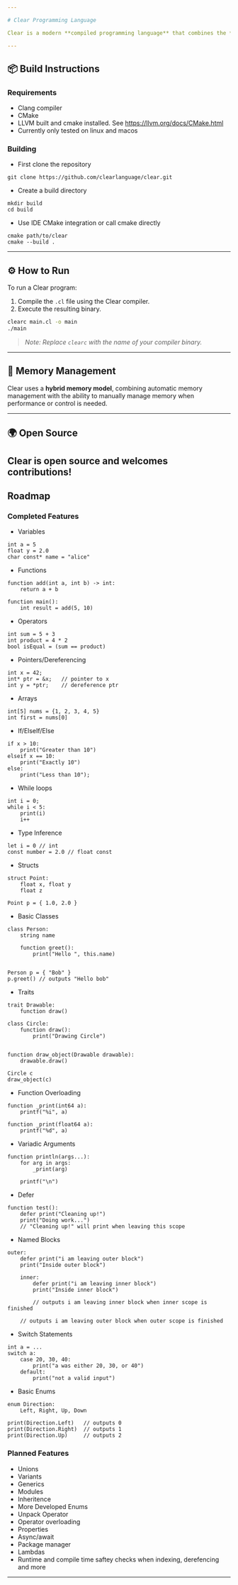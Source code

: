 ```yaml
---

# Clear Programming Language

Clear is a modern **compiled programming language** that combines the **simplicity of Python** with the **performance and control of low-level languages**. Designed with clarity, safety, and flexibility in mind, Clear is ideal for everything from systems programming to scripting — without sacrificing readability.

---
```


## 📦 Build Instructions 

### Requirements 
* Clang compiler 
* CMake 
* LLVM built and cmake installed. See https://llvm.org/docs/CMake.html
* Currently only tested on linux and macos


### Building

* First clone the repository

```
git clone https://github.com/clearlanguage/clear.git
```

* Create a build directory 

```
mkdir build
cd build
```

* Use IDE CMake integration or call cmake directly 

```
cmake path/to/clear
cmake --build .
```

---

## ⚙️ How to Run

To run a Clear program:

1. Compile the `.cl` file using the Clear compiler.
2. Execute the resulting binary.

```bash
clearc main.cl -o main
./main
```

> *Note: Replace `clearc` with the name of your compiler binary.*

---

## 🧹 Memory Management

Clear uses a **hybrid memory model**, combining automatic memory management with the ability to manually manage memory when performance or control is needed.

---

## 🌍 Open Source

Clear is open source and welcomes contributions!
---

## Roadmap

### Completed Features 
* Variables 
```
int a = 5
float y = 2.0
char const* name = "alice"
```
* Functions 
```
function add(int a, int b) -> int:
    return a + b

function main():
    int result = add(5, 10)
```
* Operators
```
int sum = 5 + 3
int product = 4 * 2
bool isEqual = (sum == product)
```
* Pointers/Dereferencing 
```
int x = 42;
int* ptr = &x;   // pointer to x
int y = *ptr;    // dereference ptr
```
* Arrays 
```
int[5] nums = {1, 2, 3, 4, 5}
int first = nums[0]
```
* If/ElseIf/Else 
```
if x > 10:
    print("Greater than 10")
elseif x == 10:
    print("Exactly 10")
else:
    print("Less than 10");
```
* While loops
```
int i = 0;
while i < 5:
    print(i)
    i++
```
* Type Inference 
```
let i = 0 // int
const number = 2.0 // float const
```
* Structs 
```
struct Point:
    float x, float y
    float z

Point p = { 1.0, 2.0 }
```
* Basic Classes 
```
class Person:
    string name

    function greet():
        print("Hello ", this.name)


Person p = { "Bob" }
p.greet() // outputs "Hello bob"
```

* Traits 
```
trait Drawable:
    function draw()

class Circle:
    function draw():
        print("Drawing Circle")


function draw_object(Drawable drawable):
    drawable.draw()

Circle c
draw_object(c)

```

* Function Overloading
```
function _print(int64 a):
    printf("%i", a)

function _print(float64 a):
    printf("%d", a)
```
* Variadic Arguments 
```
function println(args...):
    for arg in args:
        _print(arg)
    
    printf("\n")
```
* Defer 
```
function test():
    defer print("Cleaning up!")
    print("Doing work...")
    // "Cleaning up!" will print when leaving this scope

```
* Named Blocks
```
outer:
    defer print("i am leaving outer block")
    print("Inside outer block")

    inner:
        defer print("i am leaving inner block")
        print("Inside inner block")

        // outputs i am leaving inner block when inner scope is finished
    
    // outputs i am leaving outer block when outer scope is finished
```
* Switch Statements
```
int a = ...
switch a:
    case 20, 30, 40:
        print("a was either 20, 30, or 40")
    default:
        print("not a valid input")
```
* Basic Enums 
```
enum Direction:
    Left, Right, Up, Down 

print(Direction.Left)   // outputs 0
print(Direction.Right)  // outputs 1
print(Direction.Up)     // outputs 2

```

### Planned Features

* Unions
* Variants
* Generics 
* Modules
* Inheritence 
* More Developed Enums
* Unpack Operator 
* Operator overloading
* Properties
* Async/await
* Package manager
* Lambdas
* Runtime and compile time saftey checks when indexing, derefencing and more
---

